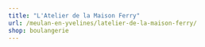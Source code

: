 ```yaml
---
title: "L'Atelier de la Maison Ferry"
url: /meulan-en-yvelines/latelier-de-la-maison-ferry/
shop: boulangerie
---
```

